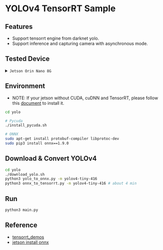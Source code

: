 # YOLOv4 TensorRT Sample

## Features
* Support tensorrt engine from darknet yolo.
* Support inference and capturing camera with asynchronous mode.

## Tested Device
<details>
<summary><code>Jetson Orin Nano 8G</code></summary>
<br>

```bash 
Software part of jetson-stats 4.2.8 - (c) 2024, Raffaello Bonghi
Model: NVIDIA Orin Nano Developer Kit - Jetpack 5.1.2 [L4T 35.4.1]
NV Power Mode[0]: 15W
Hardware:
- P-Number: p3767-0003
- Module: NVIDIA Jetson Orin Nano (8GB ram)
Platform:
- Distribution: Ubuntu 20.04 focal
- Release: 5.10.120-tegra
jtop:
- Version: 4.2.8
- Service: Active
Libraries:
- CUDA: 11.4.315
- cuDNN: 8.6.0.166
- TensorRT: 8.5.2.2
- VPI: 2.3.9
- Vulkan: 1.3.204
- OpenCV: 4.5.4 - with CUDA: NO
```
</details>

## Environment
* NOTE: If your jetson without CUDA, cuDNN and TensorRT, please follow this [document](./docs/install-jetpack.md) to install it.
```bash
cd yolo

# Pycuda
./install_pycuda.sh

# ONNX
sudo apt-get install protobuf-compiler libprotoc-dev
sudo pip3 install onnx==1.9.0
```

## Download & Convert YOLOv4
```bash
cd yolo
./download_yolo.sh
python3 yolo_to_onnx.py -m yolov4-tiny-416
python3 onnx_to_tensorrt.py -m yolov4-tiny-416 # about 4 min
```

## Run
```bash
python3 main.py
```

## Reference
* [tensorrt_demos](https://github.com/jkjung-avt/tensorrt_demos/tree/master)
* [jetson install onnx](https://forums.developer.nvidia.com/t/problem-with-installing-onnx-on-jetson-nano/110820/12)
